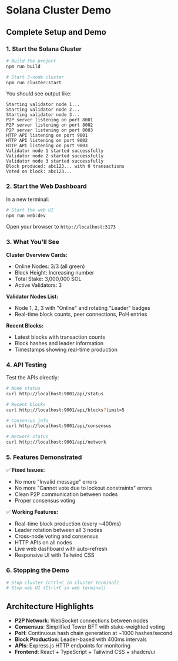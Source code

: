 # Solana Cluster Demo

## Complete Setup and Demo

### 1. Start the Solana Cluster

```bash
# Build the project
npm run build

# Start 3-node cluster
npm run cluster:start
```

You should see output like:
```
Starting validator node 1...
Starting validator node 2...
Starting validator node 3...
P2P server listening on port 8001
P2P server listening on port 8002
P2P server listening on port 8003
HTTP API listening on port 9001
HTTP API listening on port 9002
HTTP API listening on port 9003
Validator node 1 started successfully
Validator node 2 started successfully
Validator node 3 started successfully
Block produced: abc123... with 0 transactions
Voted on block: abc123...
```

### 2. Start the Web Dashboard

In a new terminal:

```bash
# Start the web UI
npm run web:dev
```

Open your browser to `http://localhost:5173`

### 3. What You'll See

**Cluster Overview Cards:**
- Online Nodes: 3/3 (all green)
- Block Height: Increasing number
- Total Stake: 3,000,000 SOL
- Active Validators: 3

**Validator Nodes List:**
- Node 1, 2, 3 with "Online" and rotating "Leader" badges
- Real-time block counts, peer connections, PoH entries

**Recent Blocks:**
- Latest blocks with transaction counts
- Block hashes and leader information
- Timestamps showing real-time production

### 4. API Testing

Test the APIs directly:

```bash
# Node status
curl http://localhost:9001/api/status

# Recent blocks
curl http://localhost:9001/api/blocks?limit=5

# Consensus info
curl http://localhost:9001/api/consensus

# Network status
curl http://localhost:9001/api/network
```

### 5. Features Demonstrated

✅ **Fixed Issues:**
- No more "Invalid message" errors
- No more "Cannot vote due to lockout constraints" errors
- Clean P2P communication between nodes
- Proper consensus voting

✅ **Working Features:**
- Real-time block production (every ~400ms)
- Leader rotation between all 3 nodes
- Cross-node voting and consensus
- HTTP APIs on all nodes
- Live web dashboard with auto-refresh
- Responsive UI with Tailwind CSS

### 6. Stopping the Demo

```bash
# Stop cluster (Ctrl+C in cluster terminal)
# Stop web UI (Ctrl+C in web terminal)
```

## Architecture Highlights

- **P2P Network**: WebSocket connections between nodes
- **Consensus**: Simplified Tower BFT with stake-weighted voting
- **PoH**: Continuous hash chain generation at ~1000 hashes/second
- **Block Production**: Leader-based with 400ms intervals
- **APIs**: Express.js HTTP endpoints for monitoring
- **Frontend**: React + TypeScript + Tailwind CSS + shadcn/ui